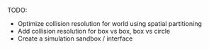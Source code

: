 TODO:

- Optimize collision resolution for world using spatial partitioning
- Add collision resolution for box vs box, box vs circle
- Create a simulation sandbox / interface
